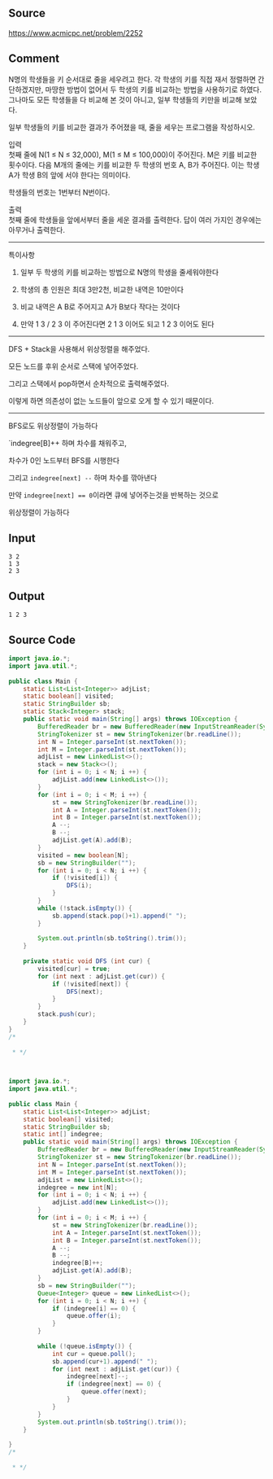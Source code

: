 ## Source
https://www.acmicpc.net/problem/2252  
  
## Comment

N명의 학생들을 키 순서대로 줄을 세우려고 한다. 각 학생의 키를 직접 재서 정렬하면 간단하겠지만, 마땅한 방법이 없어서 두 학생의 키를 비교하는 방법을 사용하기로 하였다. 그나마도 모든 학생들을 다 비교해 본 것이 아니고, 일부 학생들의 키만을 비교해 보았다.  
  
일부 학생들의 키를 비교한 결과가 주어졌을 때, 줄을 세우는 프로그램을 작성하시오.  
  
입력  
첫째 줄에 N(1 ≤ N ≤ 32,000), M(1 ≤ M ≤ 100,000)이 주어진다. M은 키를 비교한 횟수이다. 다음 M개의 줄에는 키를 비교한 두 학생의 번호 A, B가 주어진다. 이는 학생 A가 학생 B의 앞에 서야 한다는 의미이다.  
  
학생들의 번호는 1번부터 N번이다.  
  
출력  
첫째 줄에 학생들을 앞에서부터 줄을 세운 결과를 출력한다. 답이 여러 가지인 경우에는 아무거나 출력한다.  
  
---  
  
특이사항  
  
1. 일부 두 학생의 키를 비교하는 방법으로 N명의 학생을 줄세워야한다  
  
2. 학생의 총 인원은 최대 3만2천, 비교한 내역은 10만이다  
  
3. 비교 내역은 A B로 주어지고 A가 B보다 작다는 것이다  
  
4. 만약 1 3 / 2 3 이 주어진다면 2 1 3 이어도 되고 1 2 3 이어도 된다  

--- 

DFS + Stack을 사용해서 위상정렬을 해주었다. 

모든 노드를 후위 순서로 스택에 넣어주었다. 

그리고 스택에서 pop하면서 순차적으로 출력해주었다. 

이렇게 하면 의존성이 없는 노드들이 앞으로 오게 할 수 있기 때문이다.

---

BFS로도 위상정렬이 가능하다

`indegree[B]++ 하며 차수를 채워주고,

차수가 0인 노드부터 BFS를 시행한다

그리고 `indegree[next] --` 하며 차수를 깎아낸다

만약 `indegree[next] == 0`이라면 큐에 넣어주는것을 반복하는 것으로

위상정렬이 가능하다
## Input

```
3 2  
1 3  
2 3  
```

## Output

```
1 2 3
```

## Source Code

```java
import java.io.*;  
import java.util.*;  
  
public class Main {  
    static List<List<Integer>> adjList;  
    static boolean[] visited;  
    static StringBuilder sb;  
    static Stack<Integer> stack;  
    public static void main(String[] args) throws IOException {  
        BufferedReader br = new BufferedReader(new InputStreamReader(System.in));  
        StringTokenizer st = new StringTokenizer(br.readLine());  
        int N = Integer.parseInt(st.nextToken());  
        int M = Integer.parseInt(st.nextToken());  
        adjList = new LinkedList<>();  
        stack = new Stack<>();  
        for (int i = 0; i < N; i ++) {  
            adjList.add(new LinkedList<>());  
        }  
        for (int i = 0; i < M; i ++) {  
            st = new StringTokenizer(br.readLine());  
            int A = Integer.parseInt(st.nextToken());  
            int B = Integer.parseInt(st.nextToken());  
            A --;  
            B --;  
            adjList.get(A).add(B);  
        }  
        visited = new boolean[N];  
        sb = new StringBuilder("");  
        for (int i = 0; i < N; i ++) {  
            if (!visited[i]) {  
                DFS(i);  
            }  
        }  
        while (!stack.isEmpty()) {  
            sb.append(stack.pop()+1).append(" ");  
        }  
  
        System.out.println(sb.toString().trim());  
    }  
  
    private static void DFS (int cur) {  
        visited[cur] = true;  
        for (int next : adjList.get(cur)) {  
            if (!visited[next]) {  
                DFS(next);  
            }  
        }  
        stack.push(cur);  
    }  
}  
/*  
  
 * */
```

```java

  
import java.io.*;  
import java.util.*;  
  
public class Main {  
    static List<List<Integer>> adjList;  
    static boolean[] visited;  
    static StringBuilder sb;  
    static int[] indegree;  
    public static void main(String[] args) throws IOException {  
        BufferedReader br = new BufferedReader(new InputStreamReader(System.in));  
        StringTokenizer st = new StringTokenizer(br.readLine());  
        int N = Integer.parseInt(st.nextToken());  
        int M = Integer.parseInt(st.nextToken());  
        adjList = new LinkedList<>();  
        indegree = new int[N];  
        for (int i = 0; i < N; i ++) {  
            adjList.add(new LinkedList<>());  
        }  
        for (int i = 0; i < M; i ++) {  
            st = new StringTokenizer(br.readLine());  
            int A = Integer.parseInt(st.nextToken());  
            int B = Integer.parseInt(st.nextToken());  
            A --;  
            B --;  
            indegree[B]++;  
            adjList.get(A).add(B);  
        }  
        sb = new StringBuilder("");  
        Queue<Integer> queue = new LinkedList<>();  
        for (int i = 0; i < N; i ++) {  
            if (indegree[i] == 0) {  
                queue.offer(i);  
            }  
        }  
  
        while (!queue.isEmpty()) {  
            int cur = queue.poll();  
            sb.append(cur+1).append(" ");  
            for (int next : adjList.get(cur)) {  
                indegree[next]--;  
                if (indegree[next] == 0) {  
                    queue.offer(next);  
                }  
            }  
        }  
        System.out.println(sb.toString().trim());  
    }  
  
}  
/*  
  
 * */
```